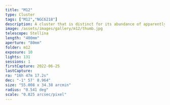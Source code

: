 ```yaml
---
title: "M12"
type: Cluster
tags: ["M12","NGC6218"]
description: A cluster that is distinct for its abundance of apparently low-mass stars.
image: /assets/images/gallery/m12/thumb.jpg
telescope: Stellina
length: "400mm"
aperture: "80mm"
folder: m12
exposure: 10
lights: 131
sessions: 1
firstCapture: 2022-06-25
lastCapture:
ra: "16h 47m 17.2s"
dec: "-1° 57' 8.964"
size: "55.008 x 34.38 arcmin"
radius: "0.541 deg"
scale: "0.825 arcsec/pixel"
---
```

